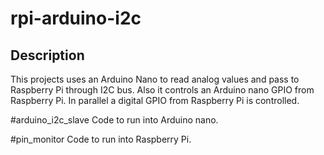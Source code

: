 # rpi-arduino-i2c

## Description
This projects uses an Arduino Nano to read analog values and pass to Raspberry Pi through I2C bus.
Also it controls an Arduino nano GPIO from Raspberry Pi.
In parallel a digital GPIO from Raspberry Pi is controlled.

#arduino_i2c_slave
Code to run into Arduino nano.

#pin_monitor
Code to run into Raspberry Pi.
